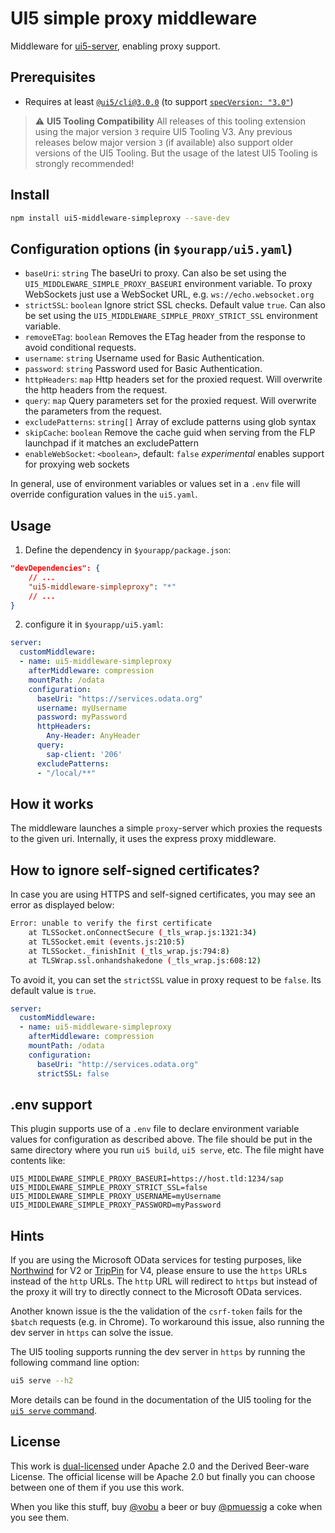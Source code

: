 # UI5 simple proxy middleware

Middleware for [ui5-server](https://github.com/SAP/ui5-server), enabling proxy support.

## Prerequisites

- Requires at least [`@ui5/cli@3.0.0`](https://sap.github.io/ui5-tooling/v3/pages/CLI/) (to support [`specVersion: "3.0"`](https://sap.github.io/ui5-tooling/pages/Configuration/#specification-version-30))

> :warning: **UI5 Tooling Compatibility**
> All releases of this tooling extension using the major version `3` require UI5 Tooling V3. Any previous releases below major version `3` (if available) also support older versions of the UI5 Tooling. But the usage of the latest UI5 Tooling is strongly recommended!

## Install

```bash
npm install ui5-middleware-simpleproxy --save-dev
```

## Configuration options (in `$yourapp/ui5.yaml`)

- `baseUri`: `string`
  The baseUri to proxy. Can also be set using the `UI5_MIDDLEWARE_SIMPLE_PROXY_BASEURI` environment variable. To proxy WebSockets just use a WebSocket URL, e.g. `ws://echo.websocket.org`
- `strictSSL`: `boolean`
  Ignore strict SSL checks. Default value `true`. Can also be set using the `UI5_MIDDLEWARE_SIMPLE_PROXY_STRICT_SSL` environment variable.
- `removeETag`:  `boolean`
  Removes the ETag header from the response to avoid conditional requests.
- `username`:  `string`
  Username used for Basic Authentication.
- `password`:  `string`
  Password used for Basic Authentication.
- `httpHeaders`: `map`
  Http headers set for the proxied request. Will overwrite the http headers from the request. 
- `query`: `map`
  Query parameters set for the proxied request. Will overwrite the parameters from the request. 
- `excludePatterns`: `string[]`
  Array of exclude patterns using glob syntax
- `skipCache`: `boolean`
  Remove the cache guid when serving from the FLP launchpad if it matches an excludePattern
- `enableWebSocket`: `<boolean>`, default: `false` *experimental*
enables support for proxying web sockets

In general, use of environment variables or values set in a `.env` file will override configuration values in the `ui5.yaml`.

## Usage

1. Define the dependency in `$yourapp/package.json`:

```json
"devDependencies": {
    // ...
    "ui5-middleware-simpleproxy": "*"
    // ...
}
```

2. configure it in `$yourapp/ui5.yaml`:

```yaml
server:
  customMiddleware:
  - name: ui5-middleware-simpleproxy
    afterMiddleware: compression
    mountPath: /odata
    configuration:
      baseUri: "https://services.odata.org"
      username: myUsername
      password: myPassword
      httpHeaders:
        Any-Header: AnyHeader
      query:
        sap-client: '206'
      excludePatterns:
      - "/local/**"
```

## How it works

The middleware launches a simple `proxy`-server which proxies the requests to the given uri. Internally, it uses the express proxy middleware.

## How to ignore self-signed certificates?

In case you are using HTTPS and self-signed certificates, you may see an error as displayed below:

```bash
Error: unable to verify the first certificate
    at TLSSocket.onConnectSecure (_tls_wrap.js:1321:34)
    at TLSSocket.emit (events.js:210:5)
    at TLSSocket._finishInit (_tls_wrap.js:794:8)
    at TLSWrap.ssl.onhandshakedone (_tls_wrap.js:608:12)
```

To avoid it, you can set the `strictSSL` value in proxy request to be `false`. Its default value is `true`.

```yaml
server:
  customMiddleware:
  - name: ui5-middleware-simpleproxy
    afterMiddleware: compression
    mountPath: /odata
    configuration:
      baseUri: "http://services.odata.org"
      strictSSL: false
```

## .env support

This plugin supports use of a `.env` file to declare environment variable values for configuration as described above. The file should be put in the same directory where you run `ui5 build`, `ui5 serve`, etc. The file might have contents like:

```shell
UI5_MIDDLEWARE_SIMPLE_PROXY_BASEURI=https://host.tld:1234/sap
UI5_MIDDLEWARE_SIMPLE_PROXY_STRICT_SSL=false
UI5_MIDDLEWARE_SIMPLE_PROXY_USERNAME=myUsername
UI5_MIDDLEWARE_SIMPLE_PROXY_PASSWORD=myPassword
```

## Hints

If you are using the Microsoft OData services for testing purposes, like [Northwind](https://services.odata.org/v2/northwind/northwind.svc/) for V2 or [TripPin](https://www.odata.org/blog/trippin-new-odata-v4-sample-service/) for V4, please ensure to use the `https` URLs instead of the `http` URLs. The `http` URL will redirect to `https` but instead of the proxy it will try to directly connect to the Microsoft OData services.

Another known issue is the the validation of the `csrf-token` fails for the `$batch` requests (e.g. in Chrome). To workaround this issue, also running the dev server in `https` can solve the issue.

The UI5 tooling supports running the dev server in `https` by running the following command line option:

```sh
ui5 serve --h2
```

More details can be found in the documentation of the UI5 tooling for the [`ui5 serve` command](https://sap.github.io/ui5-tooling/stable/pages/CLI/#ui5-serve).

## License

This work is [dual-licensed](../../LICENSE) under Apache 2.0 and the Derived Beer-ware License. The official license will be Apache 2.0 but finally you can choose between one of them if you use this work.

When you like this stuff, buy [@vobu](https://twitter.com/vobu) a beer or buy [@pmuessig](https://twitter.com/pmuessig) a coke when you see them.
